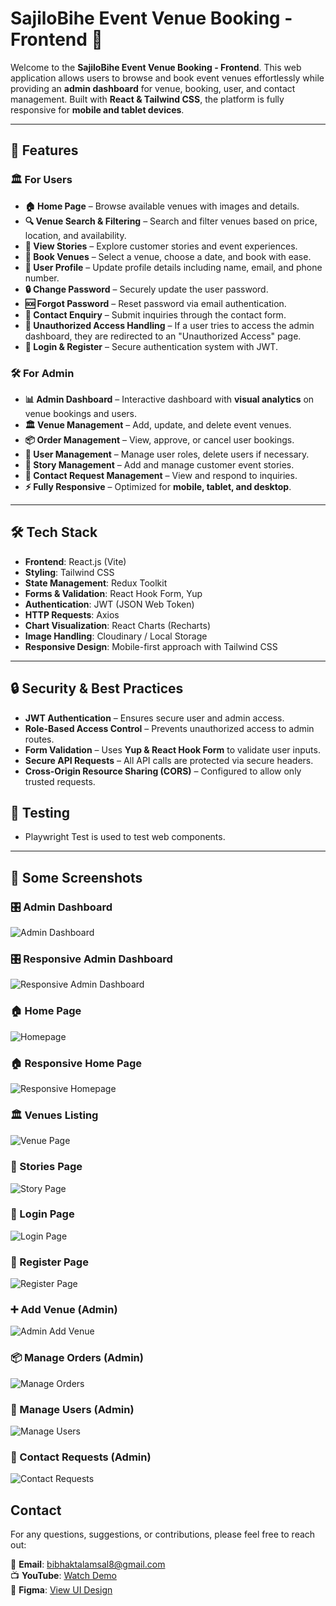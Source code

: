# SajiloBihe Event Venue Booking - Frontend 🚀

Welcome to the **SajiloBihe Event Venue Booking - Frontend**. This web application allows users to browse and book event venues effortlessly while providing an **admin dashboard** for venue, booking, user, and contact management. Built with **React & Tailwind CSS**, the platform is fully responsive for **mobile and tablet devices**.

---

## 🌟 Features

### 🏛️ **For Users**

- **🏠 Home Page** – Browse available venues with images and details.
- **🔍 Venue Search & Filtering** – Search and filter venues based on price, location, and availability.
- **📖 View Stories** – Explore customer stories and event experiences.
- **📅 Book Venues** – Select a venue, choose a date, and book with ease.
- **👤 User Profile** – Update profile details including name, email, and phone number.
- **🔒 Change Password** – Securely update the user password.
- **🆘 Forgot Password** – Reset password via email authentication.
- **📩 Contact Enquiry** – Submit inquiries through the contact form.
- **🚫 Unauthorized Access Handling** – If a user tries to access the admin dashboard, they are redirected to an "Unauthorized Access" page.
- **🔑 Login & Register** – Secure authentication system with JWT.

### 🛠️ **For Admin**

- **📊 Admin Dashboard** – Interactive dashboard with **visual analytics** on venue bookings and users.
- **🏛️ Venue Management** – Add, update, and delete event venues.
- **📦 Order Management** – View, approve, or cancel user bookings.
- **👥 User Management** – Manage user roles, delete users if necessary.
- **📖 Story Management** – Add and manage customer event stories.
- **📩 Contact Request Management** – View and respond to inquiries.
- **⚡ Fully Responsive** – Optimized for **mobile, tablet, and desktop**.

---

## 🛠️ Tech Stack

- **Frontend**: React.js (Vite)
- **Styling**: Tailwind CSS
- **State Management**: Redux Toolkit
- **Forms & Validation**: React Hook Form, Yup
- **Authentication**: JWT (JSON Web Token)
- **HTTP Requests**: Axios
- **Chart Visualization**: React Charts (Recharts)
- **Image Handling**: Cloudinary / Local Storage
- **Responsive Design**: Mobile-first approach with Tailwind CSS

---

## 🔒 Security & Best Practices

- **JWT Authentication** – Ensures secure user and admin access.
- **Role-Based Access Control** – Prevents unauthorized access to admin routes.
- **Form Validation** – Uses **Yup & React Hook Form** to validate user inputs.
- **Secure API Requests** – All API calls are protected via secure headers.
- **Cross-Origin Resource Sharing (CORS)** – Configured to allow only trusted requests.

## 🎯 Testing

- Playwright Test is used to test web components.

---

## 📸 Some Screenshots

### 🎛️ Admin Dashboard

![Admin Dashboard](appscreenshots/admindashboard.png)

### 🎛️ Responsive Admin Dashboard

![Responsive Admin Dashboard](appscreenshots/responsiveadmin.png)

### 🏠 Home Page

![Homepage](appscreenshots/homepage.png)

### 🏠 Responsive Home Page

![Responsive Homepage](appscreenshots/rh.png)

### 🏛️ Venues Listing

![Venue Page](appscreenshots/venue.png)

### 📖 Stories Page

![Story Page](appscreenshots/story.png)

### 🔑 Login Page

![Login Page](appscreenshots/login.png)

### 📝 Register Page

![Register Page](appscreenshots/register.png)

### ➕ Add Venue (Admin)

![Admin Add Venue](appscreenshots/venueadmin.png)

### 📦 Manage Orders (Admin)

![Manage Orders](appscreenshots/manageorder.png)

### 👥 Manage Users (Admin)

![Manage Users](appscreenshots/manageuser.png)

### 📩 Contact Requests (Admin)

![Contact Requests](appscreenshots/managecontact.png)

## Contact

For any questions, suggestions, or contributions, please feel free to reach out:

📧 **Email**: [bibhaktalamsal8@gmail.com](mailto:bibhaktalamsal8@gmail.com)  
📺 **YouTube**: [Watch Demo](https://www.youtube.com/watch?v=on68fdI86wM)  
🎨 **Figma**: [View UI Design](https://www.figma.com/design/vG29hg5fuXrRVLyl0dUhUP/SajiloBihe-Web?m=auto&t=ubfUEcRt8ZE8gGZE-1)
